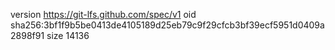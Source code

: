 version https://git-lfs.github.com/spec/v1
oid sha256:3bf1f9b5be0413de4105189d25eb79c9f29cfcb3bf39ecf5951d0409a2898f91
size 14136
